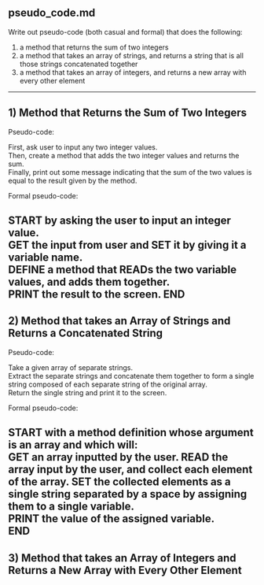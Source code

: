 pseudo_code.md
---
Write out pseudo-code (both casual and formal) that does the following:
1. a method that returns the sum of two integers
2. a method that takes an array of strings, and returns a string that is all those strings concatenated together
3. a method that takes an array of integers, and returns a new array with every other element
---
## 1) Method that Returns the Sum of Two Integers

Pseudo-code:

First, ask user to input any two integer values.  
Then, create a method that adds the two integer values and returns the sum.  
Finally, print out some message indicating that the sum of the two values is equal to the result given by the method.


Formal pseudo-code:

START by asking the user to input an integer value.  
GET the input from user and SET it by giving it a variable name.  
DEFINE a method that READs the two variable values, and adds them together.  
PRINT the result to the screen.
END
---
## 2) Method that takes an Array of Strings and Returns a Concatenated String

Pseudo-code:

Take a given array of separate strings.  
Extract the separate strings and concatenate them together to form a single string composed of each separate string of the original array.  
Return the single string and print it to the screen.  

Formal pseudo-code:

START with a method definition whose argument is an array and which will:  
GET an array inputted by the user.
READ the array input by the user, and collect each element of the array.
SET the collected elements as a single string separated by a space by assigning them to a single variable.  
PRINT the value of the assigned variable.  
END  
---
## 3) Method that takes an Array of Integers and Returns a New Array with Every Other Element

